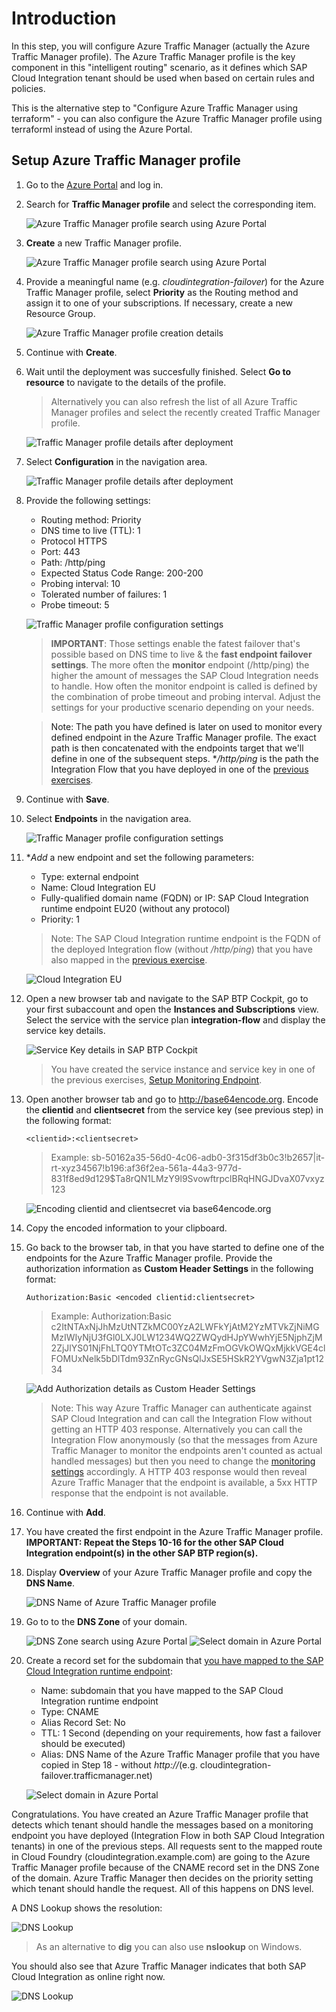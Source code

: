 # Introduction

In this step, you will configure Azure Traffic Manager (actually the Azure Traffic Manager profile). The Azure Traffic Manager profile is the key component in this "intelligent routing" scenario, as it defines which SAP Cloud Integration tenant should be used when based on certain rules and policies. 

This is the alternative step to "Configure Azure Traffic Manager using terraform" - you can also configure the Azure Traffic Manager profile using terraforml instead of using the Azure Portal. 

## Setup Azure Traffic Manager profile

1. Go to the [Azure Portal](http://portal.azure.com) and log in. 

2. Search for **Traffic Manager profile** and select the corresponding item.

    ![Azure Traffic Manager profile search using Azure Portal](./images/01.png)

3. **Create** a new Traffic Manager profile. 

    ![Azure Traffic Manager profile search using Azure Portal](./images/02.png)

4. Provide a meaningful name (e.g. *cloudintegration-failover*) for the Azure Traffic Manager profile, select **Priority** as the Routing method and assign it to one of your subscriptions. If necessary, create a new Resource Group. 

    ![Azure Traffic Manager profile creation details](./images/03.png)

5. Continue with **Create**. 

6. Wait until the deployment was succesfully finished. Select **Go to resource** to navigate to the details of the profile.

    > Alternatively you can also refresh the list of all Azure Traffic Manager profiles and select the recently created Traffic Manager profile.

    ![Traffic Manager profile details after deployment](./images/04.png)

7. Select **Configuration** in the navigation area. 

    ![Traffic Manager profile details after deployment](./images/05.png)

8. <a name="tm-configuration">Provide the following settings: 

    - Routing method: Priority
    - DNS time to live (TTL): 1
    - Protocol HTTPS
    - Port: 443
    - Path: /http/ping
    - Expected Status Code Range: 200-200
    - Probing interval: 10
    - Tolerated number of failures: 1
    - Probe timeout: 5

    ![Traffic Manager profile configuration settings](./images/06.png)

    > **IMPORTANT**: Those settings enable the fatest failover that's possible based on DNS time to live & the **fast endpoint failover settings**. The more often the **monitor** endpoint (/http/ping) the higher the amount of messages the SAP Cloud Integration needs to handle. How often the monitor endpoint is called is defined by the combination of probe timeout and probing interval. Adjust the settings for your productive scenario depending on your needs. 

    > Note: The path you have defined is later on used to monitor every defined endpoint in the Azure Traffic Manager profile. The exact path is then concatenated with the endpoints target that we'll define in one of the subsequent steps. **/http/ping* is the path the Integration Flow that you have deployed in one of the [previous exercises](../02-SetupMonitoringEndpoint/README.md#endpoint).

9. Continue with **Save**.

10. Select **Endpoints** in the navigation area. 

    ![Traffic Manager profile configuration settings](./images/07.png)

11. **Add* a new endpoint and set the following parameters:

    - Type: external endpoint
    - Name: Cloud Integration EU
    - Fully-qualified domain name (FQDN) or IP: SAP Cloud Integration runtime endpoint EU20 (without any protocol)
    - Priority: 1

    > Note: The SAP Cloud Integration runtime endpoint is the FQDN of the deployed Integration flow (without */http/ping*) that you have also mapped in the [previous exercise](../03-MapCustomDomainRoutes/README.md#endpointmapping). 

    ![Cloud Integration EU](./images/08.png)

12. Open a new browser tab and navigate to the SAP BTP Cockpit, go to your first subaccount and open the **Instances and Subscriptions** view. Select the service with the service plan **integration-flow** and display the service key details. 

    ![Service Key details in SAP BTP Cockpit](./images/09.png)

    > You have created the service instance and service key in one of the previous exercises, [Setup Monitoring Endpoint](../02-SetupMonitoringEndpoint/README.md#servicekey).

13. Open another browser tab and go to <http://base64encode.org>. Encode the **clientid** and **clientsecret** from the service key (see previous step) in the following format: 

    ```
    <clientid>:<clientsecret>
    ```

    > Example: sb-50162a35-56d0-4c06-adb0-3f315df3b0c3!b2657|it-rt-xyz34567!b196:af36f2ea-561a-44a3-977d-831f8ed9d129$Ta8rQN1LMzY9l9SvowftrpclBRqHNGJDvaX07vxyz123

    ![Encoding clientid and clientsecret via base64encode.org](./images/10.png)


14. Copy the encoded information to your clipboard. 

15. Go back to the browser tab, in that you have started to define one of the endpoints for the Azure Traffic Manager profile. Provide the authorization information as **Custom Header Settings** in the following format: 

    ```
    Authorization:Basic <encoded clientid:clientsecret>
    ```

    > Example: Authorization:Basic c2ItNTAxNjJhMzUtNTZkMC00YzA2LWFkYjAtM2YzMTVkZjNiMGMzIWIyNjU3fGl0LXJ0LW1234WQ2ZWQydHJpYWwhYjE5NjphZjM2ZjJlYS01NjFhLTQ0YTMtOTc3ZC04MzFmOGVkOWQxMjkkVGE4clFOMUxNelk5bDlTdm93ZnRycGNsQlJxSE5HSkR2YVgwN3Zja1pt1234

    ![Add Authorization details as Custom Header Settings](./images/11.png)

    > Note: This way Azure Traffic Manager can authenticate against SAP Cloud Integration and can call the Integration Flow without getting an HTTP 403 response. Alternatively you can call the Integration Flow anonymously (so that the messages from Azure Traffic Manager to monitor the endpoints aren't counted as actual handled messages) but then you need to change the [monitoring settings](./README.md#tm-configuration) accordingly. A HTTP 403 response would then reveal Azure Traffic Manager that the endpoint is available, a 5xx HTTP response that the endpoint is not available. 

16. Continue with **Add**. 

17. You have created the first endpoint in the Azure Traffic Manager profile. **IMPORTANT: Repeat the Steps 10-16 for the other SAP Cloud Integration endpoint(s) in the other SAP BTP region(s).**

18. Display **Overview** of your Azure Traffic Manager profile and copy the **DNS Name**. 

    ![DNS Name of Azure Traffic Manager profile](./images/12.png)

19. Go to to the **DNS Zone** of your domain. 

    ![DNS Zone search using Azure Portal](./images/13.png)
    ![Select domain in Azure Portal](./images/14.png)

20. Create a record set for the subdomain that [you have mapped to the SAP Cloud Integration runtime endpoint](../03-MapCustomDomainRoutes/README.md#endpointmapping): 

    - Name: subdomain that you have mapped to the SAP Cloud Integration runtime endpoint
    - Type: CNAME
    - Alias Record Set: No
    - TTL: 1 Second (depending on your requirements, how fast a failover should be executed)
    - Alias: DNS Name of the Azure Traffic Manager profile that you have copied in Step 18 - without *http://*(e.g. cloudintegration-failover.trafficmanager.net)

    ![Select domain in Azure Portal](./images/15.png)

Congratulations. You have created an Azure Traffic Manager profile that detects which tenant should handle the messages based on a monitoring endpoint you have deployed (Integration Flow in both SAP Cloud Integration tenants) in one of the previous steps. All requests sent to the mapped route in Cloud Foundry (cloudintegration.example.com) are going to the Azure Traffic Manager profile because of the CNAME record set in the DNS Zone of the domain. Azure Traffic Manager then decides on the priority setting which tenant should handle the request. All of this happens on DNS level. 

A DNS Lookup shows the resolution: 

![DNS Lookup](./images/16.png)

> As an alternative to **dig** you can also use **nslookup** on Windows. 

You should also see that Azure Traffic Manager indicates that both SAP Cloud Integration as online right now. 

![DNS Lookup](./images/17.png)

